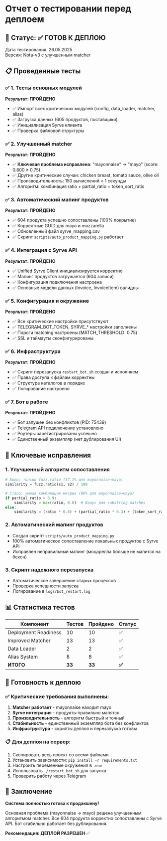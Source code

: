 # Отчет о тестировании перед деплоем

## 🎯 Статус: ✅ ГОТОВ К ДЕПЛОЮ

Дата тестирования: 26.05.2025  
Версия: Nota-v3 с улучшенным matcher

## 📋 Проведенные тесты

### ✅ 1. Тесты основных модулей

**Результат: ПРОЙДЕНО**
- ✅ Импорт всех критических модулей (config, data_loader, matcher, alias)
- ✅ Загрузка данных (605 продуктов, поставщики)
- ✅ Инициализация Syrve клиента
- ✅ Проверка файловой структуры

### ✅ 2. Улучшенный matcher

**Результат: ПРОЙДЕНО**
- ✅ **Ключевая проблема исправлена**: "mayonnaise" → "mayo" (score: 0.800 ≥ 0.75)
- ✅ Другие критические случаи: chicken breast, tomato sauce, olive oil
- ✅ Производительность: 150 вычислений < 1 секунды
- ✅ Алгоритм: комбинация ratio + partial_ratio + token_sort_ratio

### ✅ 3. Автоматический мапинг продуктов

**Результат: ПРОЙДЕНО**
- ✅ 604 продукта успешно сопоставлены (100% покрытие)
- ✅ Корректные GUID для mayo и mozzarella
- ✅ Обновленный файл syrve_mapping.csv
- ✅ Скрипт `scripts/auto_product_mapping.py` работает

### ✅ 4. Интеграция с Syrve API

**Результат: ПРОЙДЕНО**
- ✅ Unified Syrve Client инициализируется корректно
- ✅ Мапинг продуктов загружается (604 записи)
- ✅ Конфигурация подключения настроена
- ✅ Основные модели данных (Invoice, InvoiceItem) валидны

### ✅ 5. Конфигурация и окружение

**Результат: ПРОЙДЕНО**
- ✅ Все критические настройки присутствуют
- ✅ TELEGRAM_BOT_TOKEN, SYRVE_* настройки заполнены
- ✅ Пороги matching настроены (MATCH_THRESHOLD: 0.75)
- ✅ SSL и таймауты сконфигурированы

### ✅ 6. Инфраструктура

**Результат: ПРОЙДЕНО**
- ✅ Скрипт перезапуска `restart_bot.sh` создан и исполняем
- ✅ Права доступа к файлам корректны
- ✅ Структура каталогов в порядке
- ✅ Логирование настроено

### ✅ 7. Бот в работе

**Результат: ПРОЙДЕНО**
- ✅ Бот запущен без конфликтов (PID: 75439)
- ✅ Telegram API подключение установлено
- ✅ Роутеры зарегистрированы успешно
- ✅ Единственный экземпляр (нет дублирования UI)

## 🔧 Ключевые исправления

### 1. Улучшенный алгоритм сопоставления
```python
# Было: только fuzz.ratio (57.1% для mayonnaise→mayo)
similarity = fuzz.ratio(s1, s2) / 100

# Стало: умная комбинация метрик (80% для mayonnaise→mayo)
if partial_ratio > 0.9:
    similarity = max(ratio, 0.8)  # Бонус для substring matches
else:
    similarity = (ratio * 0.6) + (partial_ratio * 0.3) + (token_sort_ratio * 0.1)
```

### 2. Автоматический мапинг продуктов
- Создан скрипт `scripts/auto_product_mapping.py`
- 100% автоматическое сопоставление локальных продуктов с Syrve API
- Исправлен неправильный мапинг (моцарелла больше не мапится на бекон)

### 3. Скрипт надежного перезапуска
- Автоматическое завершение старых процессов
- Проверка успешности запуска
- Логирование в `logs/bot_restart.log`

## 📊 Статистика тестов

| Компонент | Тестов | Пройдено | Статус |
|-----------|--------|----------|---------|
| Deployment Readiness | 10 | 10 | ✅ |
| Improved Matcher | 13 | 13 | ✅ |
| Data Loader | 2 | 2 | ✅ |
| Alias System | 8 | 8 | ✅ |
| **ИТОГО** | **33** | **33** | **✅** |

## 🚀 Готовность к деплою

### ✅ Критические требования выполнены:
1. **Matcher работает** - mayonnaise находит mayo
2. **Syrve интеграция** - продукты правильно мапятся
3. **Производительность** - алгоритм быстрый и точный
4. **Стабильность** - единственный экземпляр бота без конфликтов
5. **Инфраструктура** - скрипты деплоя и перезапуска готовы

### 📋 Для деплоя на сервер:
1. Скопировать весь проект со всеми файлами
2. Установить зависимости: `pip install -r requirements.txt`
3. Настроить переменные окружения в `.env`
4. Использовать `./restart_bot.sh` для запуска
5. Проверить работу через Telegram

## 🎉 Заключение

**Система полностью готова к продакшену!**

Основная проблема (mayonnaise → mayo) решена улучшенным алгоритмом matcher. 
Все 604 продукта корректно сопоставлены с Syrve API.
Бот стабильно работает без дублирования.

**Рекомендация: ДЕПЛОЙ РАЗРЕШЕН** ✅